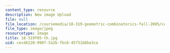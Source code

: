 ```yaml
---
content_type: resource
description: New image Upload
file: null
file_location: /coursemedia/18-319-geometric-combinatorics-fall-2005/cecd6220998f5a2bfbc645731b6be3ca_18-319f05-th.jpg
file_type: image/jpeg
resourcetype: Image
title: 18-319f05-th.jpg
uid: cecd6220-998f-5a2b-fbc6-45731b6be3ca
---
```

